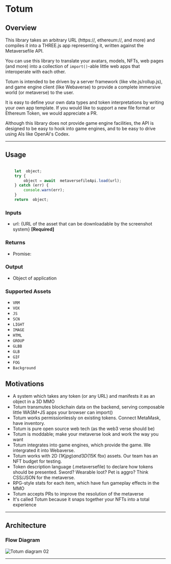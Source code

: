 # Totum

## Overview

This library takes an arbitrary URL (https://, ethereum://, and more) and compiles it into a THREE.js app representing it, written against the Metaversefile API. 

You can use this library to translate your avatars, models, NFTs, web pages (and more) into a collection of `import()`-able little web apps that interoperate with each other.

Totum is intended to be driven by a server framework (like vite.js/rollup.js), and game engine client (like Webaverse) to provide a complete immersive world (or metaverse) to the user.

It is easy to define your own data types and token interpretations by writing your own app template. If you would like to support a new file format or Ethereum Token, we would appreciate a PR.

Although this library does not provide game engine facilities, the API is designed to be easy to hook into game engines, and to be easy to drive using AIs like OpenAI's Codex.

---

## Usage

```js

	let  object;
	try {
		object = await  metaversefileApi.load(url);
	} catch (err) {
		console.warn(err);
	}
	return  object;

```

### Inputs 
* url: {URL of the asset that can be downloadable by the screenshot system} **[Required]**

### Returns 
* Promise: 

### Output
* Object of application

### Supported Assets 
* `VRM`
* `VOX`
* `JS`
* `SCN`
* `LIGHT`
* `IMAGE`
* `HTML`
* `GROUP`
* `GLBB`
* `GLB`
* `GIF`
* `FOG`
* `Background`

## Motivations

- A system which takes any token (or any URL) and manifests it as an object in a 3D MMO
- Totum transmutes blockchain data on the backend, serving composable little WASM+JS apps your browser can import()
- Totum works permissionlessly on existing tokens. Connect MetaMask, have inventory.
- Totum is pure open source web tech (as the web3 verse should be)
- Totum is moddable; make your metaverse look and work the way you want
- Totum integrates into game engines, which provide the game. We intergrated it into Webaverse.
- Totum works with 2D ($1K jpg) and 3D ($15K fbx) assets. Our team has an NFT budget for testing.
- Token description language (.metaversefile) to declare how tokens should be presented. Sword? Wearable loot? Pet is aggro? Think CSS/JSON for the metaverse.
- RPG-style stats for each item, which have fun gameplay effects in the MMO
- Totum accepts PRs to improve the resolution of the metaverse
- It's called Totum because it snaps together your NFTs into a total experience

---
## Architecture

### Flow Diagram

![Totum diagram 02](https://user-images.githubusercontent.com/51108458/144339720-354aa56d-aa61-4e96-b49c-bf9e652d1f48.png)



---
